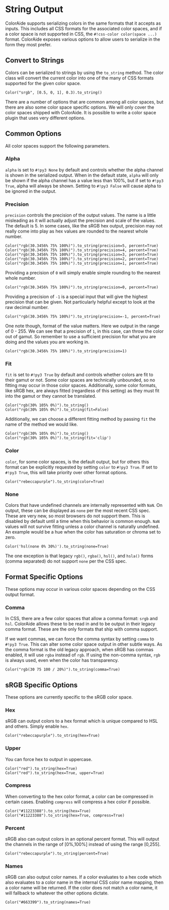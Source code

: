 # String Output

ColorAide supports serializing colors in the same formats that it accepts as inputs. This includes all CSS formats for
the associated color spaces, and if a color space is not supported in CSS, the `#!css-color color(space ...)` format.
ColorAide exposes various options to allow users to serialize in the form they most prefer.

## Convert to Strings

Colors can be serialized to strings by using the `to_string` method. The color class will convert the current color into
one of the many of CSS formats supported for the given color space.

```playground
Color("srgb", [0.5, 0, 1], 0.3).to_string()
```

There are a number of options that are common among all color spaces, but there are also some color space specific
options. We will only cover the color spaces shipped with ColorAide. It is possible to write a color space plugin that
uses very different options.

## Common Options

All color spaces support the following parameters.

### Alpha

`alpha` is set to `#!py3 None` by default and controls whether the alpha channel is shown in the serialized output.
When in the default state, `alpha` will only be shown if the alpha channel has a value less than 100%, but if set to
`#!py3 True`, alpha will always be shown. Setting to `#!py3 False` will cause alpha to be ignored in the output.

### Precision

`precision` controls the precision of the output values. The name is a little misleading as it will actually adjust the
precision and scale of the values. The default is 5. In some cases, like the sRGB hex output, precision may not really
come into play as hex values are rounded to the nearest whole number.

```playground
Color("rgb(30.3456% 75% 100%)").to_string(precision=5, percent=True)
Color("rgb(30.3456% 75% 100%)").to_string(precision=4, percent=True)
Color("rgb(30.3456% 75% 100%)").to_string(precision=3, percent=True)
Color("rgb(30.3456% 75% 100%)").to_string(precision=2, percent=True)
Color("rgb(30.3456% 75% 100%)").to_string(precision=1, percent=True)
```

Providing a precision of `0` will simply enable simple rounding to the nearest whole number.

```playground
Color("rgb(30.3456% 75% 100%)").to_string(precision=0, percent=True)
```

Providing a precision of `-1` is a special input that will give the highest precision that can be given. Not
particularly helpful except to look at the raw decimal number.

```playground
Color("rgb(30.3456% 75% 100%)").to_string(precision=-1, percent=True)
```

One note though, format of the value matters. Here we output in the range of 0 - 255. We can see that a precision of
`1`, in this case, can throw the color out of gamut. So remember to use a sufficient precision for what you are
doing and the values you are working in.

```playground
Color("rgb(30.3456% 75% 100%)").to_string(precision=1)
```

### Fit

`fit` is set to `#!py3 True` by default and controls whether colors are fit to their gamut or not. Some color spaces are
technically unbounded, so no fitting may occur in those color spaces. Additionally, some color formats, like sRGB hex,
are always fitted (regardless of this setting) as they must fit into the gamut or they cannot be translated.

```playground
Color("rgb(30% 105% 0%)").to_string()
Color("rgb(30% 105% 0%)").to_string(fit=False)
```

Additionally, we can choose a different fitting method by passing `fit` the name of the method we would like.

```playground
Color("rgb(30% 105% 0%)").to_string()
Color("rgb(30% 105% 0%)").to_string(fit='clip')
```

### Color

`color`, for some color spaces, is the default output, but for others this format can be explicitly requested by setting
`color` to `#!py3 True`. If set to `#!py3 True`, this will take priority over other format options.

```playground
Color("rebeccapurple").to_string(color=True)
```

### None

Colors that have undefined channels are internally represented with `NaN`. On output, these can be displayed as `none`
per the most recent CSS spec. These are very new, so most browsers do not support them. This is disabled by default
until a time when this behavior is common enough. `NaN` values will not survive fitting unless a color channel is
naturally undefined. An example would be a hue when the color has saturation or chroma set to zero.

```playground
Color('hsl(none 0% 30%)').to_string(none=True)
```

The one exception is that legacy `rgb()`, `rgba()`, `hsl()`, and `hsla()` forms (comma separated) do not support `none`
per the CSS spec.

## Format Specific Options

These options may occur in various color spaces depending on the CSS output format.

### Comma

In CSS, there are a few color spaces that allow a comma format: `srgb` and `hsl`. ColorAide allows these to be read in
and to be output in their legacy comma format. These are the only formats that ship with comma support.

If we want commas, we can force the comma syntax by setting `comma` to `#!py3 True`. This can alter some color space
output in other subtle ways. As the comma format is the old legacy approach, when sRGB has commas enabled, it will use
`rgba` instead of `rgb`. If using the non-comma syntax, `rgb` is always used, even when the color has
transparency.

```playground
Color("rgb(30 75 100 / 20%)").to_string(comma=True)
```

## sRGB Specific Options

These options are currently specific to the sRGB color space.

### Hex

sRGB can output colors to a hex format which is unique compared to HSL and others. Simply enable `hex`.

```playground
Color("rebeccapurple").to_string(hex=True)
```

### Upper

You can force hex to output in uppercase.

```playground
Color("red").to_string(hex=True)
Color("red").to_string(hex=True, upper=True)
```

### Compress

When converting to the hex color format, a color can be compressed in certain cases. Enabling `compress` will compress a
hex color if possible.

```playground
Color("#11223388").to_string(hex=True)
Color("#11223388").to_string(hex=True, compress=True)
```

### Percent

sRGB also can output colors in an optional percent format. This will output the channels in the range of [0%,100%]
instead of using the range [0,255].

```playground
Color("rebeccapurple").to_string(percent=True)
```

### Names

sRGB can also output color names. If a color evaluates to a hex code which also evaluates to a color name in the
internal CSS color name mapping, then a color name will be returned. If the color does not match a color name, it will
fallback to whatever the other options dictate.

```playground
Color("#663399").to_string(names=True)
```

